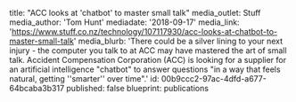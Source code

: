 title: "ACC looks at 'chatbot' to master small talk"
media_outlet: Stuff
media_author: 'Tom Hunt'
mediadate: '2018-09-17'
media_link: 'https://www.stuff.co.nz/technology/107117930/acc-looks-at-chatbot-to-master-small-talk'
media_blurb: 'There could be a silver lining to your next injury - the computer you talk to at ACC may have mastered the art of small talk. Accident Compensation Corporation (ACC) is looking for a supplier for an artificial intelligence "chatbot" to answer questions "in a way that feels natural, getting ''smarter'' over time".'
id: 00b9ccc2-97ac-4dfd-a677-64bcaba3b317
published: false
blueprint: publications
